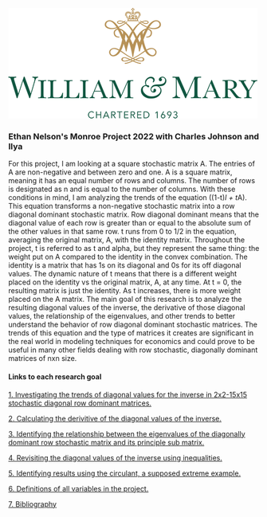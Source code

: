 ![](images/william_logo.png)
### Ethan Nelson's Monroe Project 2022 with Charles Johnson and Ilya 

For this project, I am looking at a square stochastic matrix A. The entries of A are non-negative and between zero and one. A is a square matrix, meaning it has an equal number of rows and columns. The number of rows is designated as n and is equal to the number of columns. With these conditions in mind, I am analyzing the trends of the equation ((1-t)*I + t*A). This equation transforms a non-negative stochastic matrix into a row diagonal dominant stochastic matrix. Row diagonal dominant means that the diagonal value of each row is greater than or equal to the absolute sum of the other values in that same row. t runs from 0 to 1/2 in the equation, averaging the original matrix, A, with the identity matrix. Throughout the project, t is referred to as t and alpha, but they represent the same thing: the weight put on A compared to the identity in the convex combination. The identity is a matrix that has 1s on its diagonal and 0s for its off diagonal values. The dynamic nature of t means that there is a different weight placed on the identity vs the original matrix, A, at any time. At t = 0, the resulting matrix is just the identity. As t increases, there is more weight placed on the A matrix. The main goal of this research is to analyze the resulting diagonal values of the inverse, the derivative of those diagonal values, the relationship of the eigenvalues, and other trends to better understand the behavior of row diagonal dominant stochastic matrices. The trends of this equation and the type of matrices it creates are significant in the real world in modeling techniques for economics and could prove to be useful in many other fields dealing with row stochastic, diagonally dominant matrices of nxn size.  

#### Links to each research goal 

[1. Investigating the trends of diagonal values for the inverse in 2x2-15x15 stochastic diagonal row dominant matrices.](diagonal_of_the_inverse_findgings.md)

[2. Calculating the derivitive of the diagonal values of the inverse.](derivitives_findings.md)

[3. Identifying the relationship between the eigenvalues of the diagonally dominant row stochastic matrix and its principle sub matrix. ](eigenvalue_findings.md)

[4. Revisiting the diagonal values of the inverse using inequalities.](inequality_findings.md)

[5. Identifying results using the circulant, a supposed extreme example.](circulant_observations.md)

[6. Definitions of all variables in the project.](definitions.md)

[7. Bibliography](bibliography.md)
